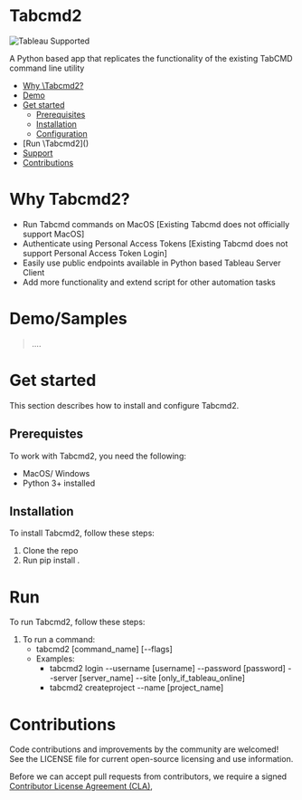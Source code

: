 # Tabcmd2

![Tableau Supported](https://img.shields.io/badge/Support%20Level-Tableau%20Supported-53bd92.svg)


A Python based app that replicates the functionality of the existing TabCMD command line utility

* [Why \Tabcmd2\?]()
* [Demo](#demo)
* [Get started](#get-started)
	* [Prerequisites](#prerequisites)
	* [Installation](#installation)
	* [Configuration](#configuration)
* [Run \Tabcmd2\]()
* [Support](#support)
* [Contributions](#contributions)

# Why Tabcmd2?

* Run Tabcmd commands on MacOS [Existing Tabcmd does not officially support
 MacOS]
* Authenticate using Personal Access Tokens [Existing Tabcmd does not support
 Personal Access Token Login]
* Easily use public endpoints available in Python based Tableau Server Client 
* Add more functionality and extend script for other automation tasks 

# Demo/Samples

> ....

# Get started

This section describes how to install and configure Tabcmd2.


## Prerequistes

To work with Tabcmd2, you need the following:

* MacOS/ Windows
* Python 3+ installed


## Installation

To install Tabcmd2, follow these steps:

1. Clone the repo
2. Run pip install . 


# Run

To run Tabcmd2, follow these steps:

1. To run a command:
    * tabcmd2 [command_name] [--flags]
    * Examples:
        * tabcmd2 login --username [username] --password [password] --server [server_name] --site [only_if_tableau_online]
        * tabcmd2 createproject --name [project_name]



# Contributions


Code contributions and improvements by the community are welcomed!
See the LICENSE file for current open-source licensing and use information.

Before we can accept pull requests from contributors, we require a signed [Contributor License Agreement (CLA)](http://tableau.github.io/contributing.html),
